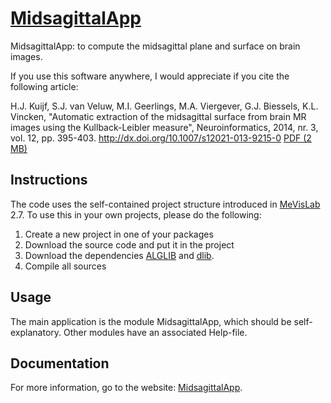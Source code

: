 # [MidsagittalApp](https://hjkuijf.github.io/MidsagittalApp/)
MidsagittalApp: to compute the midsagittal plane and surface on brain images.

If you use this software anywhere, I would appreciate if you cite the following article:

H.J. Kuijf, S.J. van Veluw, M.I. Geerlings, M.A. Viergever, G.J. Biessels, K.L. Vincken, "Automatic extraction of the midsagittal surface from brain MR images using the Kullback-Leibler measure", Neuroinformatics, 2014, nr. 3, vol. 12, pp. 395-403. http://dx.doi.org/10.1007/s12021-013-9215-0 [PDF (2 MB)](http://hjkuijf.nl/wp/wp-content/uploads/2013/12/index.pdf)

## Instructions
The code uses the self-contained project structure introduced in [MeVisLab](http://www.mevislab.de/) 2.7. To use this in your own projects, please do the following:

1. Create a new project in one of your packages
2. Download the source code and put it in the project
3. Download the dependencies [ALGLIB](https://github.com/hjkuijf/ALGLIB) and [dlib](https://github.com/hjkuijf/dlib).
4. Compile all sources

## Usage
The main application is the module MidsagittalApp, which should be self-explanatory. Other modules have an associated Help-file.

## Documentation
For more information, go to the website: [MidsagittalApp](https://hjkuijf.github.io/MidsagittalApp/).
